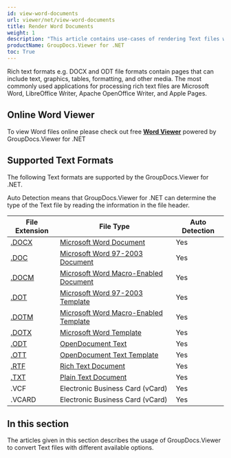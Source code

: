 ```yaml
---
id: view-word-documents
url: viewer/net/view-word-documents
title: Render Word Documents
weight: 1
description: "This article contains use-cases of rendering Text files with GroupDocs.Viewer within your .NET applications."
productName: GroupDocs.Viewer for .NET
toc: True
---
```


Rich text formats e.g. DOCX and ODT file formats contain pages that can include text, graphics, tables, formatting, and other media. The most commonly used applications for processing rich text files are Microsoft Word, LibreOffice Writer, Apache OpenOffice Writer, and Apple Pages.

## Online Word Viewer

To view Word files online please check out free **[Word Viewer](https://products.groupdocs.app/viewer/word)** powered by GroupDocs.Viewer for .NET

## Supported Text Formats

The following Text formats are supported by the GroupDocs.Viewer for .NET.

Auto Detection means that GroupDocs.Viewer for .NET can determine the type of the Text file by reading the information in the file header.

| File Extension | File Type | Auto Detection |
| --- | --- | --- |
| [.DOCX](https://wiki.fileformat.com/word-processing/docx) | [Microsoft Word Document](https://wiki.fileformat.com/word-processing/docx) | Yes |
| [.DOC](https://wiki.fileformat.com/word-processing/doc) | [Microsoft Word 97-2003 Document](https://wiki.fileformat.com/word-processing/doc) | Yes |
| [.DOCM](https://wiki.fileformat.com/word-processing/docm) | [Microsoft Word Macro-Enabled Document](https://wiki.fileformat.com/word-processing/docm) | Yes |
| [.DOT](https://wiki.fileformat.com/word-processing/dot) | [Microsoft Word 97-2003 Template](https://wiki.fileformat.com/word-processing/dot) | Yes |
| [.DOTM](https://wiki.fileformat.com/word-processing/dotm) | [Microsoft Word Macro-Enabled Template](https://wiki.fileformat.com/word-processing/dotm) | Yes |
| [.DOTX](https://wiki.fileformat.com/word-processing/dotx) | [Microsoft Word Template](https://wiki.fileformat.com/word-processing/dotx) | Yes |
| [.ODT](https://wiki.fileformat.com/word-processing/odt) | [OpenDocument Text](https://wiki.fileformat.com/word-processing/odt) | Yes |
| [.OTT](https://wiki.fileformat.com/word-processing/ott) | [OpenDocument Text Template](https://wiki.fileformat.com/word-processing/ott) | Yes |
| [.RTF](https://wiki.fileformat.com/word-processing/rtf) | [Rich Text Document](https://wiki.fileformat.com/word-processing/rtf) | Yes |
| [.TXT](https://wiki.fileformat.com/word-processing/txt) | [Plain Text Document](https://wiki.fileformat.com/word-processing/txt) | Yes |
| .VCF | Electronic Business Card (vCard) | Yes |
| .VCARD | Electronic Business Card (vCard) | Yes |

## In this section

The articles given in this section describes the usage of GroupDocs.Viewer to convert Text files with different available options.
